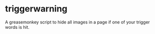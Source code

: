 triggerwarning
==============

A greasemonkey script to hide all images in a page if one of your trigger words is hit.
